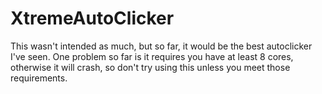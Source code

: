 # XtremeAutoClicker
This wasn't intended as much, but so far, it would be the best autoclicker I've seen.
One problem so far is it requires you have at least 8 cores, otherwise it will crash,
so don't try using this unless you meet those requirements.
